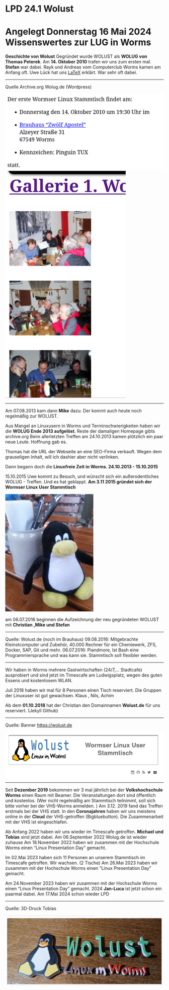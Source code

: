 # LPD 24.1 Wolust
Angelegt Donnerstag 16 Mai 2024
Wissenswertes zur LUG in Worms
==============================
**Geschichte von Wolust**
Gegründet wurde WOLUST als **WOLUG von Thomas Peterek**. Am **14. Oktober 2010** trafen wir uns zum ersten mal. **Stefan** war dabei. Rayk und Andreas vom Computerclub Worms kamen am Anfang oft. Uwe Lück hat uns [LaTeX]()
erklärt. War sehr oft dabei.
*****
Quelle Archive.org  Wolug.de (Wordpress)

![Text erster Woilust](./Bilder/lpd24_1_wolust/erster_wolug.png)![](./Bilder/lpd24_1_wolust/erster_Wormser.png)
*****
Am 07.08.2013 kam dann **Mike** dazu. Der kommt auch heute noch regelmäßig zur WOLUST.

Aus Mangel an Linuxusern in Worms und Terminschwierigkeiten haben wir die **WOLUG Ende 2013 aufgelöst**. Reste der damaligen Homepage gibts archive.org
Beim allerletzten Treffen am 24.10.2013 kamen plötzlich ein paar neue Leute. Hoffnung gab es.

Thomas hat die URL der Webseite an eine SEO-Firma verkauft.
Wegen dem grauseligen Inhalt, will ich dashier aber nicht verlinken. 

Dann begann doch die **Linuxfreie Zeit in Worms.  24.10.2013 - 15.10.2015**

15.10.2015 Uwe kommt zu Besuch, und wünscht sich ein außerodentliches WOLUG - Treffen. Und es hat geklappt.
**Am 3.11 2015 gründet sich der Wormser Linux User Stammtisch**

![Gründung](./Bilder/lpd24_1_wolust/tux-wolust.jpg)

am 06.07.2016 beginnen die Aufzeichnung der neu gegründeten WOLUST mit **Christian ,Mike und Stefan**
*****
Quelle: Wolust.de (noch im Brauhaus)
09.08.2016: Mitgebrachte Kleinstcomputer und Zubehör, 40.000 Rechner für ein Chemiewerk, ZFS, Docker, SAP, Git und mehr.
06.07.2016: Piandmore, Ist Bash eine Programmiersprache und was kann sie. Stammtisch soll flexibler werden. 
*****
Wir haben in Worms mehrere Gastwirtschaften  (24/7,… Stadtcafe) ausprobiert und sind jetzt im Timescafe am Ludwigsplatz, wegen des guten Essens und kostenlosem WLAN.

Juli 2018 haben wir mal für 8 Personen einen Tisch reserviert. Die Gruppen der Linuxuser ist gut gewachsen. Klaus , Nils, Achim

Ab dem **01.10.2018** hat der Christian den Domainnamen **Wolust.de** für uns reserviert. (Jekyll Github)
*****
Quelle: Banner <https://wolust.de>

![Wolust Banner](./Bilder/lpd24_1_wolust/wolust_banner.png)
*****
Seit **Dezember 2019** bekommen wir 3 mal jährlich bei der **Volkshochschule Worms** einen Raum mit Beamer. Die Veranstaltungen dort sind öffentlich und kostenlos. (Wer nicht regelmäßig am Stammtisch teilnimmt, soll sich bitte vorher bei der VHS-Worms anmelden. ) Am 3.12. 2019 fand das Treffen erstmals bei der VHS statt. In den **Coronajahren** haben wir uns meistens online in der **Cloud** der VHS-getroffen (Bigbluebutton). Die Zusammenarbeit mit der VHS ist eingeschlafen.

Ab Anfang 2022 haben wir uns wieder im Timescafe getroffen. **Michael und Tobias** sind jetzt dabei.
Am  06.September 2022 Wolug.de ist wieder zuhause
Am 18.November 2022 haben wir zusammen mit der Hochschule Worms einen “Linux Presentation Day” gemacht.


Im 02.Mai 2023 haben sich 11 Personen an unserem Stammtisch im Timescafe getroffen. Wir wachsen. (2 Tische)
Am 26.Mai 2023 haben wir zusammen mit der Hochschule Worms einen “Linux Presentation Day” gemacht.

Am 24.November 2023 haben wir zusammen mit der Hochschule Worms einen “Linux Presentation Day” gemacht.
2024 **Jan-Luca** ist jetzt schon ein paarmal dabei.
Am 17.Mai 2024  schon wieder LPD
*****
Quelle: 3D-Druck Tobias

![Wolust vom 3D-Drucker](./Bilder/lpd24_1_wolust/dreid-druck.png)


